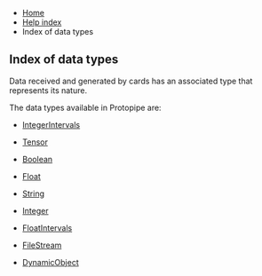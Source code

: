 <ul class="breadcrumb">
    <li><a href="">Home</a></li>
    <li><a href="help.html">Help index</a></li>
    <li>Index of data types</li>
</ul>

## Index of data types

Data received and generated by cards has an associated type that represents its nature.

The data types available in Protopipe are:

* [IntegerIntervals](types/IntegerIntervals.html)

* [Tensor](types/Tensor.html)

* [Boolean](types/Boolean.html)

* [Float](types/Float.html)

* [String](types/String.html)

* [Integer](types/Integer.html)

* [FloatIntervals](types/FloatIntervals.html)

* [FileStream](types/FileStream.html)

* [DynamicObject](types/DynamicObject.html)
